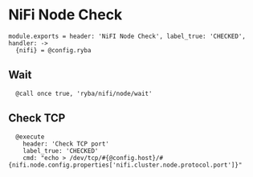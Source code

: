 
# NiFi Node Check

    module.exports = header: 'NiFI Node Check', label_true: 'CHECKED', handler: ->
      {nifi} = @config.ryba

## Wait
      
      @call once true, 'ryba/nifi/node/wait'

## Check TCP

      @execute
        header: 'Check TCP port'
        label_true: 'CHECKED'
        cmd: "echo > /dev/tcp/#{@config.host}/#{nifi.node.config.properties['nifi.cluster.node.protocol.port']}"
